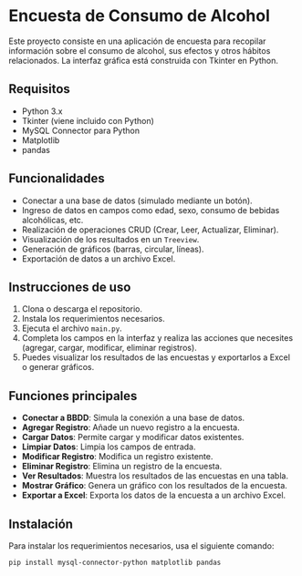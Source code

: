 # Encuesta de Consumo de Alcohol

Este proyecto consiste en una aplicación de encuesta para recopilar información sobre el consumo de alcohol, sus efectos y otros hábitos relacionados. La interfaz gráfica está construida con Tkinter en Python.

## Requisitos

- Python 3.x
- Tkinter (viene incluido con Python)
- MySQL Connector para Python
- Matplotlib
- pandas

## Funcionalidades

- Conectar a una base de datos (simulado mediante un botón).
- Ingreso de datos en campos como edad, sexo, consumo de bebidas alcohólicas, etc.
- Realización de operaciones CRUD (Crear, Leer, Actualizar, Eliminar).
- Visualización de los resultados en un `Treeview`.
- Generación de gráficos (barras, circular, líneas).
- Exportación de datos a un archivo Excel.

## Instrucciones de uso

1. Clona o descarga el repositorio.
2. Instala los requerimientos necesarios.
3. Ejecuta el archivo `main.py`.
4. Completa los campos en la interfaz y realiza las acciones que necesites (agregar, cargar, modificar, eliminar registros).
5. Puedes visualizar los resultados de las encuestas y exportarlos a Excel o generar gráficos.

## Funciones principales

- **Conectar a BBDD**: Simula la conexión a una base de datos.
- **Agregar Registro**: Añade un nuevo registro a la encuesta.
- **Cargar Datos**: Permite cargar y modificar datos existentes.
- **Limpiar Datos**: Limpia los campos de entrada.
- **Modificar Registro**: Modifica un registro existente.
- **Eliminar Registro**: Elimina un registro de la encuesta.
- **Ver Resultados**: Muestra los resultados de las encuestas en una tabla.
- **Mostrar Gráfico**: Genera un gráfico con los resultados de la encuesta.
- **Exportar a Excel**: Exporta los datos de la encuesta a un archivo Excel.

## Instalación

Para instalar los requerimientos necesarios, usa el siguiente comando:

```bash
pip install mysql-connector-python matplotlib pandas
